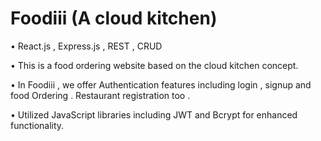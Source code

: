 # Foodiii (A cloud kitchen)

• React.js , Express.js , REST , CRUD 

• This is a food ordering website based on the cloud kitchen concept.

• In Foodiii , we offer Authentication features including login , signup and food Ordering . Restaurant registration too .

• Utilized JavaScript libraries including JWT and Bcrypt for enhanced functionality.
